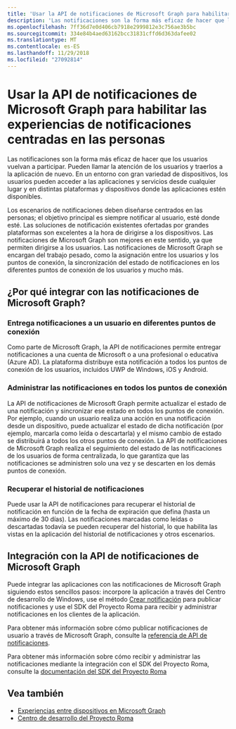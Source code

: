 ```yaml
---
title: 'Usar la API de notificaciones de Microsoft Graph para habilitar las experiencias de notificaciones centradas en las personas '
description: 'Las notificaciones son la forma más eficaz de hacer que los usuarios vuelvan a participar. Pueden llamar la atención de los usuarios y traerlos a la aplicación de nuevo. En un entorno con gran variedad de dispositivos, los usuarios pueden acceder a las aplicaciones y servicios desde cualquier lugar y en distintas plataformas y dispositivos donde las aplicaciones estén disponibles. '
ms.openlocfilehash: 7ff36d7e0d406cb7918e2999812e3c756ae3b5bc
ms.sourcegitcommit: 334e84b4aed63162bcc31831cffd6d363dafee02
ms.translationtype: MT
ms.contentlocale: es-ES
ms.lasthandoff: 11/29/2018
ms.locfileid: "27092814"
---
```

# <a name="using-the-notifications-api-in-microsoft-graph-to-enable-human-centric-notification-experiences"></a>Usar la API de notificaciones de Microsoft Graph para habilitar las experiencias de notificaciones centradas en las personas 

Las notificaciones son la forma más eficaz de hacer que los usuarios vuelvan a participar. Pueden llamar la atención de los usuarios y traerlos a la aplicación de nuevo. En un entorno con gran variedad de dispositivos, los usuarios pueden acceder a las aplicaciones y servicios desde cualquier lugar y en distintas plataformas y dispositivos donde las aplicaciones estén disponibles. 

Los escenarios de notificaciones deben diseñarse centrados en las personas; el objetivo principal es siempre notificar al usuario, esté donde esté. Las soluciones de notificación existentes ofertadas por grandes plataformas son excelentes a la hora de dirigirse a los dispositivos. Las notificaciones de Microsoft Graph son mejores en este sentido, ya que permiten dirigirse a los usuarios. Las notificaciones de Microsoft Graph se encargan del trabajo pesado, como la asignación entre los usuarios y los puntos de conexión, la sincronización del estado de notificaciones en los diferentes puntos de conexión de los usuarios y mucho más. 

## <a name="why-integrate-with-microsoft-graph-notifications"></a>¿Por qué integrar con las notificaciones de Microsoft Graph?
### <a name="deliver-notifications-to-a-user-across-different-endpoints"></a>Entrega notificaciones a un usuario en diferentes puntos de conexión
Como parte de Microsoft Graph, la API de notificaciones permite entregar notificaciones a una cuenta de Microsoft o a una profesional o educativa (Azure AD). La plataforma distribuye esta notificación a todos los puntos de conexión de los usuarios, incluidos UWP de Windows, iOS y Android. 

### <a name="manage-notifications-across-endpoints"></a>Administrar las notificaciones en todos los puntos de conexión
La API de notificaciones de Microsoft Graph permite actualizar el estado de una notificación y sincronizar ese estado en todos los puntos de conexión. Por ejemplo, cuando un usuario realiza una acción en una notificación desde un dispositivo, puede actualizar el estado de dicha notificación (por ejemplo, marcarla como leída o descartarla) y el mismo cambio de estado se distribuirá a todos los otros puntos de conexión. La API de notificaciones de Microsoft Graph realiza el seguimiento del estado de las notificaciones de los usuarios de forma centralizada, lo que garantiza que las notificaciones se administren solo una vez y se descarten en los demás puntos de conexión.

### <a name="retrieve-notification-history"></a>Recuperar el historial de notificaciones
Puede usar la API de notificaciones para recuperar el historial de notificación en función de la fecha de expiración que defina (hasta un máximo de 30 días). Las notificaciones marcadas como leídas o descartadas todavía se pueden recuperar del historial, lo que habilita las vistas en la aplicación del historial de notificaciones y otros escenarios. 

## <a name="integrating-with-the-notifications-api-in-microsoft-graph"></a>Integración con la API de notificaciones de Microsoft Graph

Puede integrar las aplicaciones con las notificaciones de Microsoft Graph siguiendo estos sencillos pasos: incorpore la aplicación a través del Centro de desarrollo de Windows, use el método [Crear notificación](/graph/api/projectrome-notification-post?view=graph-rest-beta) para publicar notificaciones y use el SDK del Proyecto Roma para recibir y administrar notificaciones en los clientes de la aplicación.  

Para obtener más información sobre cómo publicar notificaciones de usuario a través de Microsoft Graph, consulte la [referencia de API de notificaciones](/graph/api/resources/notifications-api-overview?view=graph-rest-beta).
 
Para obtener más información sobre cómo recibir y administrar las notificaciones mediante la integración con el SDK del Proyecto Roma, consulte la [documentación del SDK del Proyecto Roma](https://docs.microsoft.com/es-ES/windows/project-rome/) 

## <a name="see-also"></a>Vea también

- [Experiencias entre dispositivos en Microsoft Graph](cross-device-concept-overview.md)
- [Centro de desarrollo del Proyecto Roma](https://aka.ms/projectrome)
